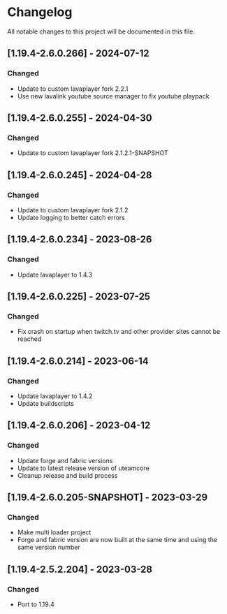 # Changelog
All notable changes to this project will be documented in this file.

## [1.19.4-2.6.0.266] - 2024-07-12
### Changed
 - Update to custom lavaplayer fork 2.2.1
 - Use new lavalink youtube source manager to fix youtube playpack

## [1.19.4-2.6.0.255] - 2024-04-30
### Changed
 - Update to custom lavaplayer fork 2.1.2.1-SNAPSHOT

## [1.19.4-2.6.0.245] - 2024-04-28
### Changed
 - Update to custom lavaplayer fork 2.1.2
 - Update logging to better catch errors

## [1.19.4-2.6.0.234] - 2023-08-26
### Changed
 - Update lavaplayer to 1.4.3

## [1.19.4-2.6.0.225] - 2023-07-25
### Changed
 - Fix crash on startup when twitch.tv and other provider sites cannot be reached

## [1.19.4-2.6.0.214] - 2023-06-14
### Changed
 - Update lavaplayer to 1.4.2
 - Update buildscripts

## [1.19.4-2.6.0.206] - 2023-04-12
### Changed
 - Update forge and fabric versions
 - Update to latest release version of uteamcore
 - Cleanup release and build process

## [1.19.4-2.6.0.205-SNAPSHOT] - 2023-03-29
### Changed
 - Make multi loader project
 - Forge and fabric version are now built at the same time and using the same version number
 
## [1.19.4-2.5.2.204] - 2023-03-28
### Changed
 - Port to 1.19.4